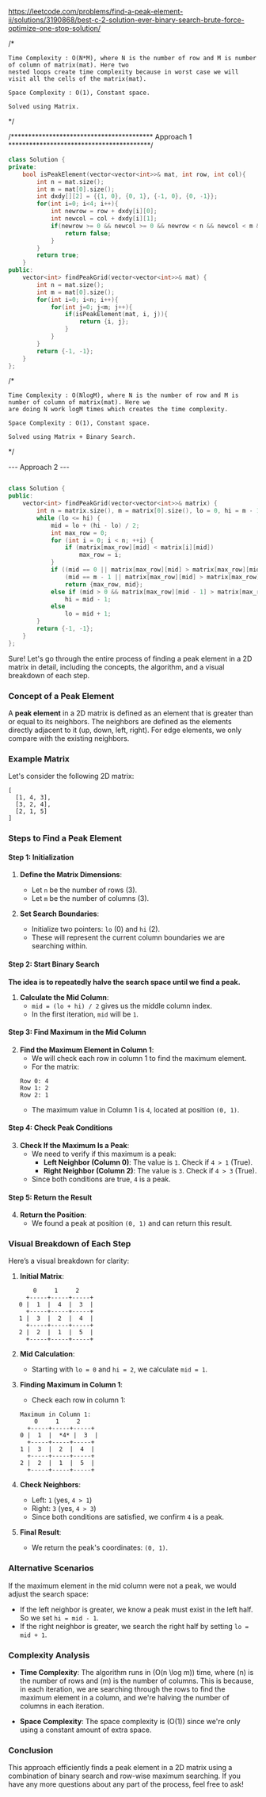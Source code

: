 https://leetcode.com/problems/find-a-peak-element-ii/solutions/3190868/best-c-2-solution-ever-binary-search-brute-force-optimize-one-stop-solution/

/*

    Time Complexity : O(N*M), where N is the number of row and M is number of column of matrix(mat). Here two
    nested loops create time complexity because in worst case we will visit all the cells of the matrix(mat).

    Space Complexity : O(1), Constant space.

    Solved using Matrix.

*/


/***************************************** Approach 1 *****************************************/
```cpp
class Solution {
private: 
    bool isPeakElement(vector<vector<int>>& mat, int row, int col){
        int n = mat.size();
        int m = mat[0].size();
        int dxdy[][2] = {{1, 0}, {0, 1}, {-1, 0}, {0, -1}};
        for(int i=0; i<4; i++){
            int newrow = row + dxdy[i][0];
            int newcol = col + dxdy[i][1];
            if(newrow >= 0 && newcol >= 0 && newrow < n && newcol < m && mat[newrow][newcol] > mat[row][col]){
                return false;
            }
        }
        return true;
    }
public:
    vector<int> findPeakGrid(vector<vector<int>>& mat) {
        int n = mat.size();
        int m = mat[0].size();
        for(int i=0; i<n; i++){
            for(int j=0; j<m; j++){
                if(isPeakElement(mat, i, j)){
                    return {i, j};
                }
            }
        }
        return {-1, -1};
    }
};


```



/*

    Time Complexity : O(NlogM), where N is the number of row and M is number of column of matrix(mat). Here we
    are doing N work logM times which creates the time complexity.

    Space Complexity : O(1), Constant space.

    Solved using Matrix + Binary Search.

*/


--- Approach 2 ---
```cpp

class Solution {
public:
    vector<int> findPeakGrid(vector<vector<int>>& matrix) {
        int n = matrix.size(), m = matrix[0].size(), lo = 0, hi = m - 1, mid; 
        while (lo <= hi) {
            mid = lo + (hi - lo) / 2;
            int max_row = 0;
            for (int i = 0; i < n; ++i) {
                if (matrix[max_row][mid] < matrix[i][mid])
                    max_row = i;
            }
            if ((mid == 0 || matrix[max_row][mid] > matrix[max_row][mid - 1]) && 
                (mid == m - 1 || matrix[max_row][mid] > matrix[max_row][mid + 1]))
                return {max_row, mid};
            else if (mid > 0 && matrix[max_row][mid - 1] > matrix[max_row][mid])
                hi = mid - 1;
            else
                lo = mid + 1;
        }
        return {-1, -1};
    }
};

```


Sure! Let's go through the entire process of finding a peak element in a 2D matrix in detail, including the concepts, the algorithm, and a visual breakdown of each step.

### Concept of a Peak Element

A **peak element** in a 2D matrix is defined as an element that is greater than or equal to its neighbors. The neighbors are defined as the elements directly adjacent to it (up, down, left, right). For edge elements, we only compare with the existing neighbors.

### Example Matrix

Let's consider the following 2D matrix:

```
[
  [1, 4, 3],
  [3, 2, 4],
  [2, 1, 5]
]
```

### Steps to Find a Peak Element

#### Step 1: Initialization

1. **Define the Matrix Dimensions**:
   - Let `n` be the number of rows (3).
   - Let `m` be the number of columns (3).

2. **Set Search Boundaries**:
   - Initialize two pointers: `lo` (0) and `hi` (2).
   - These will represent the current column boundaries we are searching within.

#### Step 2: Start Binary Search

**The idea is to repeatedly halve the search space until we find a peak.**

1. **Calculate the Mid Column**:
   - `mid = (lo + hi) / 2` gives us the middle column index.
   - In the first iteration, `mid` will be `1`.

#### Step 3: Find Maximum in the Mid Column

2. **Find the Maximum Element in Column 1**:
   - We will check each row in column 1 to find the maximum element.
   - For the matrix:
   ```
   Row 0: 4
   Row 1: 2
   Row 2: 1
   ```
   - The maximum value in Column 1 is `4`, located at position `(0, 1)`.

#### Step 4: Check Peak Conditions

3. **Check If the Maximum Is a Peak**:
   - We need to verify if this maximum is a peak:
     - **Left Neighbor (Column 0)**: The value is `1`. Check if `4 > 1` (True).
     - **Right Neighbor (Column 2)**: The value is `3`. Check if `4 > 3` (True).
   - Since both conditions are true, `4` is a peak.

#### Step 5: Return the Result

4. **Return the Position**:
   - We found a peak at position `(0, 1)` and can return this result.

### Visual Breakdown of Each Step

Here’s a visual breakdown for clarity:

1. **Initial Matrix**:
```
       0     1     2
     +-----+-----+-----+
   0 |  1  |  4  |  3  |
     +-----+-----+-----+
   1 |  3  |  2  |  4  |
     +-----+-----+-----+
   2 |  2  |  1  |  5  |
     +-----+-----+-----+
```

2. **Mid Calculation**:
   - Starting with `lo = 0` and `hi = 2`, we calculate `mid = 1`.

3. **Finding Maximum in Column 1**:
   - Check each row in column 1:
   ```
   Maximum in Column 1:
       0     1     2
     +-----+-----+-----+
   0 |  1  |  *4* |  3  |
     +-----+-----+-----+
   1 |  3  |  2  |  4  |
     +-----+-----+-----+
   2 |  2  |  1  |  5  |
     +-----+-----+-----+
   ```

4. **Check Neighbors**:
   - Left: `1` (yes, `4 > 1`)
   - Right: `3` (yes, `4 > 3`)
   - Since both conditions are satisfied, we confirm `4` is a peak.

5. **Final Result**:
   - We return the peak's coordinates: `(0, 1)`.

### Alternative Scenarios

If the maximum element in the mid column were not a peak, we would adjust the search space:

- If the left neighbor is greater, we know a peak must exist in the left half. So we set `hi = mid - 1`.
- If the right neighbor is greater, we search the right half by setting `lo = mid + 1`.

### Complexity Analysis

- **Time Complexity**: The algorithm runs in \(O(n \log m)\) time, where \(n\) is the number of rows and \(m\) is the number of columns. This is because, in each iteration, we are searching through the rows to find the maximum element in a column, and we're halving the number of columns in each iteration.
  
- **Space Complexity**: The space complexity is \(O(1)\) since we're only using a constant amount of extra space.

### Conclusion

This approach efficiently finds a peak element in a 2D matrix using a combination of binary search and row-wise maximum searching. If you have any more questions about any part of the process, feel free to ask!
